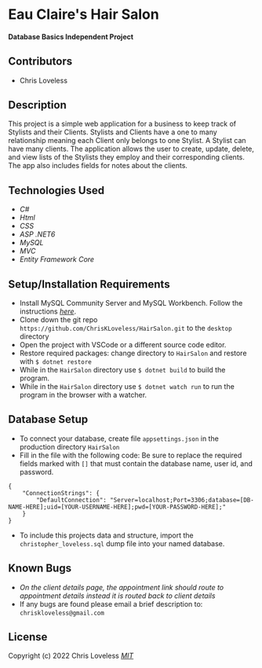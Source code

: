# Eau Claire's Hair Salon

#### Database Basics Independent Project 

## Contributors

* Chris Loveless

## Description
This project is a simple web application for a business to keep track of Stylists and their Clients. Stylists and Clients have a one to many relationship meaning each Client only belongs to one Stylist. A Stylist can have many clients. The application allows the user to create, update, delete, and view lists of the Stylists they employ and their corresponding clients. The app also includes fields for notes about the clients.

## Technologies Used

* _C#_
* _Html_
* _CSS_
* _ASP .NET6_
* _MySQL_
* _MVC_
* _Entity Framework Core_

## Setup/Installation Requirements

* Install MySQL Community Server and MySQL Workbench. Follow the instructions _[here](https://www.learnhowtoprogram.com/c-and-net/getting-started-with-c/installing-and-configuring-mysql/)_.
* Clone down the git repo ```https://github.com/ChrisKLoveless/HairSalon.git``` to the ```desktop``` directory
* Open the project with VSCode or a different source code editor.
* Restore required packages: change directory to ```HairSalon``` and restore with ```$ dotnet restore```
* While in the ```HairSalon``` directory use ```$ dotnet build``` to build the program.
* While in the ```HairSalon``` directory use ```$ dotnet watch run``` to run the program in the browser with a watcher.

## Database Setup

* To connect your database, create file ```appsettings.json``` in the production directory ```HairSalon```
* Fill in the file with the following code: Be sure to replace the required fields marked with ```[]``` that must contain the database name, user id, and password.
```
{
    "ConnectionStrings": {
        "DefaultConnection": "Server=localhost;Port=3306;database=[DB-NAME-HERE];uid=[YOUR-USERNAME-HERE];pwd=[YOUR-PASSWORD-HERE];"
    }
}
```
* To include this projects data and structure, import the ```christopher_loveless.sql``` dump file into your named database.

## Known Bugs

* _On the client details page, the appointment link should route to appointment details instead it is routed back to client details_
* If any bugs are found please email a brief description to: ```chriskloveless@gmail.com```

## License
Copyright (c) 2022 Chris Loveless
_[MIT](https://choosealicense.com/licenses/mit/)_